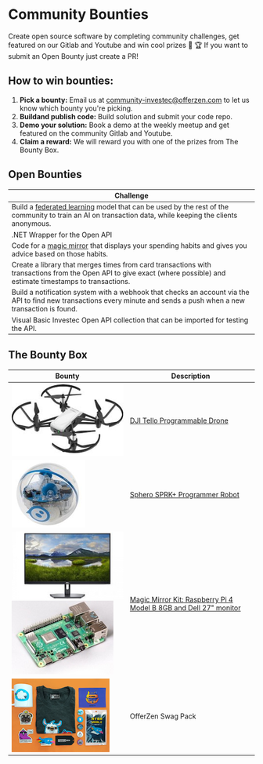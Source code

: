 # Community Bounties

Create open source software by completing community challenges, get featured on our Gitlab and Youtube and win cool prizes 👾 🏆 If you want to submit an Open Bounty just create a PR!

## 

## How to win bounties:

1. **Pick a bounty:** Email us at [community-investec@offerzen.com](community-investec@offerzen.com) to let us know which bounty you're picking.
2. **Buildand publish code:** Build solution and submit your code repo.
3. **Demo your solution:** Book a demo at the weekly meetup and get featured on the community Gitlab and Youtube.
4. **Claim a reward:** We will reward you with one of the prizes from The Bounty Box.

## Open Bounties

| Challenge |
|-|
|Build a [federated learning](https://federated.withgoogle.com/) model that can be used by the rest of the community to train an AI on transaction data, while keeping the clients anonymous.|
|.NET Wrapper for the Open API|
|Code for a [magic mirror](https://youtu.be/BR_yko0gr-Y) that displays your spending habits and gives you advice based on those habits.|
|Create a library that merges times from card transactions with transactions from the Open API to give exact (where possible) and estimate timestamps to transactions.|
|Build a notification system with a webhook that checks an account via the API to find new transactions every minute and sends a push when a new transaction is found.|
|Visual Basic Investec Open API collection that can be imported for testing the API.|

## The Bounty Box

| Bounty | Description |
| ------ | ------ |
|![](/images/bounties/djitello.jpg)|[DJI Tello Programmable Drone](https://www.youtube.com/watch?v=_v_RknPrebI)|
|![](/images/bounties/sphero.jpg)|[Sphero SPRK+ Programmer Robot](https://www.youtube.com/watch?v=Yg8LmEkI_0c)|
|![](/images/bounties/dell27.jpeg)![](/images/bounties/pi4.jpg)|[Magic Mirror Kit: Raspberry Pi 4 Model B 8GB and Dell 27" monitor](https://www.youtube.com/watch?v=npzRf5wuIB0)|
|![](/images/bounties/offerzenswapgpack.png)|OfferZen Swag Pack|
